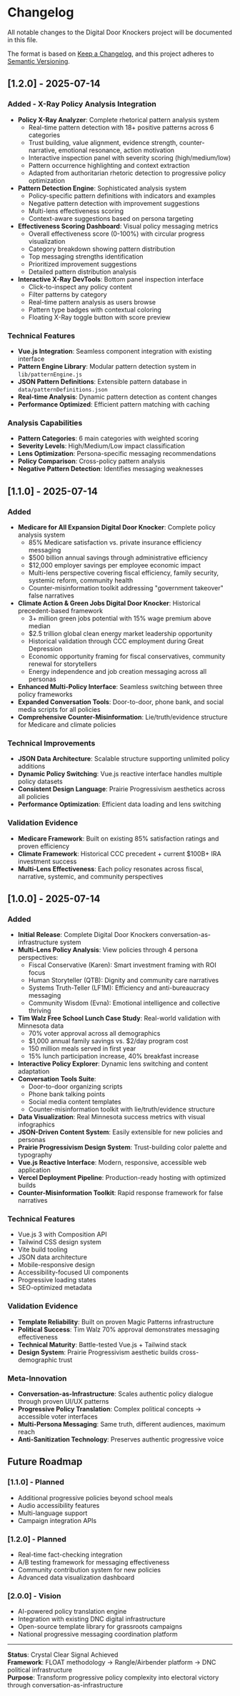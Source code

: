 # Changelog

All notable changes to the Digital Door Knockers project will be documented in this file.

The format is based on [Keep a Changelog](https://keepachangelog.com/en/1.0.0/),
and this project adheres to [Semantic Versioning](https://semver.org/spec/v2.0.0.html).

## [1.2.0] - 2025-07-14

### Added - X-Ray Policy Analysis Integration
- **Policy X-Ray Analyzer**: Complete rhetorical pattern analysis system
  - Real-time pattern detection with 18+ positive patterns across 6 categories
  - Trust building, value alignment, evidence strength, counter-narrative, emotional resonance, action motivation
  - Interactive inspection panel with severity scoring (high/medium/low)
  - Pattern occurrence highlighting and context extraction
  - Adapted from authoritarian rhetoric detection to progressive policy optimization
- **Pattern Detection Engine**: Sophisticated analysis system
  - Policy-specific pattern definitions with indicators and examples
  - Negative pattern detection with improvement suggestions
  - Multi-lens effectiveness scoring
  - Context-aware suggestions based on persona targeting
- **Effectiveness Scoring Dashboard**: Visual policy messaging metrics
  - Overall effectiveness score (0-100%) with circular progress visualization
  - Category breakdown showing pattern distribution
  - Top messaging strengths identification
  - Prioritized improvement suggestions
  - Detailed pattern distribution analysis
- **Interactive X-Ray DevTools**: Bottom panel inspection interface
  - Click-to-inspect any policy content
  - Filter patterns by category
  - Real-time pattern analysis as users browse
  - Pattern type badges with contextual coloring
  - Floating X-Ray toggle button with score preview

### Technical Features
- **Vue.js Integration**: Seamless component integration with existing interface
- **Pattern Engine Library**: Modular pattern detection system in `lib/patternEngine.js`
- **JSON Pattern Definitions**: Extensible pattern database in `data/patternDefinitions.json`
- **Real-time Analysis**: Dynamic pattern detection as content changes
- **Performance Optimized**: Efficient pattern matching with caching

### Analysis Capabilities
- **Pattern Categories**: 6 main categories with weighted scoring
- **Severity Levels**: High/Medium/Low impact classification
- **Lens Optimization**: Persona-specific messaging recommendations
- **Policy Comparison**: Cross-policy pattern analysis
- **Negative Pattern Detection**: Identifies messaging weaknesses

## [1.1.0] - 2025-07-14

### Added
- **Medicare for All Expansion Digital Door Knocker**: Complete policy analysis system
  - 85% Medicare satisfaction vs. private insurance efficiency messaging
  - $500 billion annual savings through administrative efficiency
  - $12,000 employer savings per employee economic impact
  - Multi-lens perspective covering fiscal efficiency, family security, systemic reform, community health
  - Counter-misinformation toolkit addressing "government takeover" false narratives
- **Climate Action & Green Jobs Digital Door Knocker**: Historical precedent-based framework
  - 3+ million green jobs potential with 15% wage premium above median
  - $2.5 trillion global clean energy market leadership opportunity
  - Historical validation through CCC employment during Great Depression
  - Economic opportunity framing for fiscal conservatives, community renewal for storytellers
  - Energy independence and job creation messaging across all personas
- **Enhanced Multi-Policy Interface**: Seamless switching between three policy frameworks
- **Expanded Conversation Tools**: Door-to-door, phone bank, and social media scripts for all policies
- **Comprehensive Counter-Misinformation**: Lie/truth/evidence structure for Medicare and climate policies

### Technical Improvements
- **JSON Data Architecture**: Scalable structure supporting unlimited policy additions
- **Dynamic Policy Switching**: Vue.js reactive interface handles multiple policy datasets
- **Consistent Design Language**: Prairie Progressivism aesthetics across all policies
- **Performance Optimization**: Efficient data loading and lens switching

### Validation Evidence
- **Medicare Framework**: Built on existing 85% satisfaction ratings and proven efficiency
- **Climate Framework**: Historical CCC precedent + current $100B+ IRA investment success
- **Multi-Lens Effectiveness**: Each policy resonates across fiscal, narrative, systemic, and community perspectives

## [1.0.0] - 2025-07-14

### Added
- **Initial Release**: Complete Digital Door Knockers conversation-as-infrastructure system
- **Multi-Lens Policy Analysis**: View policies through 4 persona perspectives:
  - Fiscal Conservative (Karen): Smart investment framing with ROI focus
  - Human Storyteller (QTB): Dignity and community care narratives
  - Systems Truth-Teller (LF1M): Efficiency and anti-bureaucracy messaging
  - Community Wisdom (Evna): Emotional intelligence and collective thriving
- **Tim Walz Free School Lunch Case Study**: Real-world validation with Minnesota data
  - 70% voter approval across all demographics
  - $1,000 annual family savings vs. $2/day program cost
  - 150 million meals served in first year
  - 15% lunch participation increase, 40% breakfast increase
- **Interactive Policy Explorer**: Dynamic lens switching and content adaptation
- **Conversation Tools Suite**:
  - Door-to-door organizing scripts
  - Phone bank talking points  
  - Social media content templates
  - Counter-misinformation toolkit with lie/truth/evidence structure
- **Data Visualization**: Real Minnesota success metrics with visual infographics
- **JSON-Driven Content System**: Easily extensible for new policies and personas
- **Prairie Progressivism Design System**: Trust-building color palette and typography
- **Vue.js Reactive Interface**: Modern, responsive, accessible web application
- **Vercel Deployment Pipeline**: Production-ready hosting with optimized builds
- **Counter-Misinformation Toolkit**: Rapid response framework for false narratives

### Technical Features
- Vue.js 3 with Composition API
- Tailwind CSS design system
- Vite build tooling
- JSON data architecture
- Mobile-responsive design
- Accessibility-focused UI components
- Progressive loading states
- SEO-optimized metadata

### Validation Evidence
- **Template Reliability**: Built on proven Magic Patterns infrastructure
- **Political Success**: Tim Walz 70% approval demonstrates messaging effectiveness
- **Technical Maturity**: Battle-tested Vue.js + Tailwind stack
- **Design System**: Prairie Progressivism aesthetic builds cross-demographic trust

### Meta-Innovation
- **Conversation-as-Infrastructure**: Scales authentic policy dialogue through proven UI/UX patterns
- **Progressive Policy Translation**: Complex political concepts → accessible voter interfaces
- **Multi-Persona Messaging**: Same truth, different audiences, maximum reach
- **Anti-Sanitization Technology**: Preserves authentic progressive voice

## Future Roadmap

### [1.1.0] - Planned
- Additional progressive policies beyond school meals
- Audio accessibility features
- Multi-language support
- Campaign integration APIs

### [1.2.0] - Planned  
- Real-time fact-checking integration
- A/B testing framework for messaging effectiveness
- Community contribution system for new policies
- Advanced data visualization dashboard

### [2.0.0] - Vision
- AI-powered policy translation engine
- Integration with existing DNC digital infrastructure
- Open-source template library for grassroots campaigns
- National progressive messaging coordination platform

---

**Status**: Crystal Clear Signal Achieved  
**Framework**: FLOAT methodology → Rangle/Airbender platform → DNC political infrastructure  
**Purpose**: Transform progressive policy complexity into electoral victory through conversation-as-infrastructure